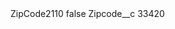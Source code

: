 <?xml version="1.0" encoding="UTF-8"?>
<CustomMetadata xmlns="http://soap.sforce.com/2006/04/metadata" xmlns:xsi="http://www.w3.org/2001/XMLSchema-instance" xmlns:xsd="http://www.w3.org/2001/XMLSchema">
    <label>ZipCode2110</label>
    <protected>false</protected>
    <values>
        <field>Zipcode__c</field>
        <value xsi:type="xsd:string">33420</value>
    </values>
</CustomMetadata>
